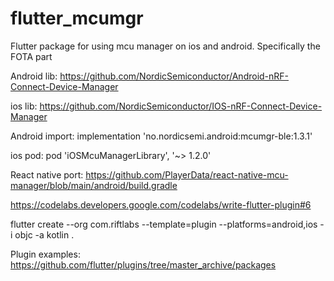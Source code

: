 # flutter_mcumgr
Flutter package for using mcu manager on ios and android. Specifically the FOTA part


Android lib:
https://github.com/NordicSemiconductor/Android-nRF-Connect-Device-Manager

ios lib:
https://github.com/NordicSemiconductor/IOS-nRF-Connect-Device-Manager

Android import:
implementation 'no.nordicsemi.android:mcumgr-ble:1.3.1'

ios pod:
pod 'iOSMcuManagerLibrary', '~> 1.2.0'


React native port:
https://github.com/PlayerData/react-native-mcu-manager/blob/main/android/build.gradle


https://codelabs.developers.google.com/codelabs/write-flutter-plugin#6


flutter create --org com.riftlabs --template=plugin --platforms=android,ios -i objc -a kotlin  .


Plugin examples:
https://github.com/flutter/plugins/tree/master_archive/packages
